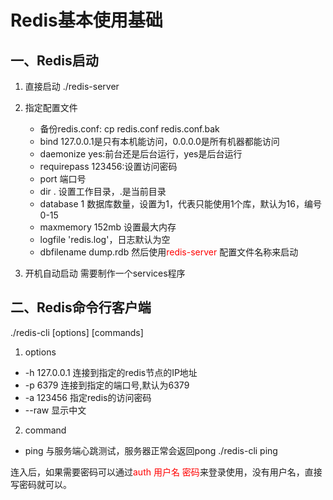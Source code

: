 # Redis基本使用基础
## 一、Redis启动

1. 直接启动
./redis-server

2. 指定配置文件

    - 备份redis.conf: cp redis.conf redis.conf.bak
    - bind 127.0.0.1是只有本机能访问，0.0.0.0是所有机器都能访问
    - daemonize yes:前台还是后台运行，yes是后台运行
    - requirepass 123456:设置访问密码
    - port 端口号
    - dir . 设置工作目录，.是当前目录
    - database 1 数据库数量，设置为1，代表只能使用1个库，默认为16，编号0-15
    - maxmemory 152mb 设置最大内存
    - logfile 'redis.log'，日志默认为空
    - dbfilename dump.rdb
    然后使用<font color=red>redis-server </font>配置文件名称来启动
3. 开机自动启动
需要制作一个services程序 

## 二、Redis命令行客户端

./redis-cli [options] [commands]

1. options
  - -h 127.0.0.1 连接到指定的redis节点的IP地址
  - -p 6379 连接到指定的端口号,默认为6379
  - -a 123456 指定redis的访问密码
  - --raw 显示中文
2. command
  - ping 与服务端心跳测试，服务器正常会返回pong
    ./redis-cli ping

连入后，如果需要密码可以通过<font color=red>auth 用户名 密码</font>来登录使用，没有用户名，直接写密码就可以。